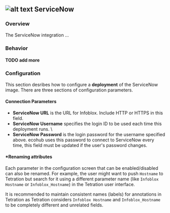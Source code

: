 ## ![alt text](https://raw.githubusercontent.com/ciscoecosystem/Scratch/max-test/ecoScripts/service_now/icon.png "Logo") ServiceNow

### Overview
The ServiceNow integration ...

### Behavior

#### TODO add more

### Configuration

This section desribes how to configure a **deployment** of the ServiceNow image. There are three sections of configuration parameters.

#### Connection Parameters

- **ServiceNow URL** is the URL for Infoblox. Include HTTP or HTTPS in this field.
- **ServiceNow Username** specifies the login ID to be used each time this deployment runs. \
- **ServiceNow Password** is the login password for the username specified above. ecohub uses this password to connect to ServiceNow every time, this field must be updated if the user's password changes.

#### *Renaming attributes

Each parameter in the configuration screen that can be enabled/disabled can also be renamed. For example, the user might want to push `Hostname` to Tetration but search for it using a different parameter name (like `Infoblox Hostname` or `Infoblox_Hostname`) in the Tetration user interface.

It is recommended to maintain consistent names (labels) for annotations in Tetration as Tetration considers `Infoblox Hostname` and `Infoblox_Hostname` to be completely different and unrelated fields.
